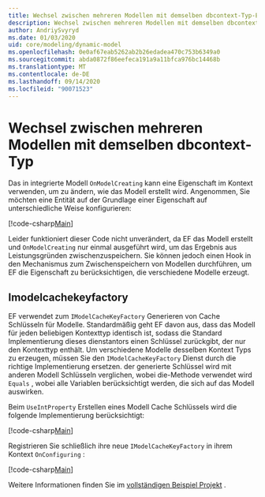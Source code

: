 ```yaml
---
title: Wechsel zwischen mehreren Modellen mit demselben dbcontext-Typ-EF Core
description: Wechsel zwischen mehreren Modellen mit demselben dbcontext-Typ mithilfe von Entity Framework Core
author: AndriySvyryd
ms.date: 01/03/2020
uid: core/modeling/dynamic-model
ms.openlocfilehash: 0e0af67eab5262ab2b26edadea470c753b6349a0
ms.sourcegitcommit: abda0872f86eefeca191a9a11bfca976bc14468b
ms.translationtype: MT
ms.contentlocale: de-DE
ms.lasthandoff: 09/14/2020
ms.locfileid: "90071523"
---
```

# <a name="alternating-between-multiple-models-with-the-same-dbcontext-type"></a>Wechsel zwischen mehreren Modellen mit demselben dbcontext-Typ

Das in integrierte Modell `OnModelCreating` kann eine Eigenschaft im Kontext verwenden, um zu ändern, wie das Modell erstellt wird. Angenommen, Sie möchten eine Entität auf der Grundlage einer Eigenschaft auf unterschiedliche Weise konfigurieren:

[!code-csharp[Main](../../../samples/core/Modeling/DynamicModel/DynamicContext.cs?name=OnModelCreating)]

Leider funktioniert dieser Code nicht unverändert, da EF das Modell erstellt und `OnModelCreating` nur einmal ausgeführt wird, um das Ergebnis aus Leistungsgründen zwischenzuspeichern. Sie können jedoch einen Hook in den Mechanismus zum Zwischenspeichern von Modellen durchführen, um EF die Eigenschaft zu berücksichtigen, die verschiedene Modelle erzeugt.

## <a name="imodelcachekeyfactory"></a>Imodelcachekeyfactory

EF verwendet zum `IModelCacheKeyFactory` Generieren von Cache Schlüsseln für Modelle. Standardmäßig geht EF davon aus, dass das Modell für jeden beliebigen Kontexttyp identisch ist, sodass die Standard Implementierung dieses dienstantors einen Schlüssel zurückgibt, der nur den Kontexttyp enthält. Um verschiedene Modelle desselben Kontext Typs zu erzeugen, müssen Sie den `IModelCacheKeyFactory` Dienst durch die richtige Implementierung ersetzen. der generierte Schlüssel wird mit anderen Modell Schlüsseln verglichen, wobei die-Methode verwendet wird `Equals` , wobei alle Variablen berücksichtigt werden, die sich auf das Modell auswirken.

Beim `UseIntProperty` Erstellen eines Modell Cache Schlüssels wird die folgende Implementierung berücksichtigt:

[!code-csharp[Main](../../../samples/core/Modeling/DynamicModel/DynamicModelCacheKeyFactory.cs?name=DynamicModel)]

Registrieren Sie schließlich ihre neue `IModelCacheKeyFactory` in ihrem Kontext `OnConfiguring` :

[!code-csharp[Main](../../../samples/core/Modeling/DynamicModel/DynamicContext.cs?name=OnConfiguring)]

Weitere Informationen finden Sie im [vollständigen Beispiel Projekt](https://github.com/dotnet/EntityFramework.Docs/tree/master/samples/core/Modeling/DynamicModel) .

